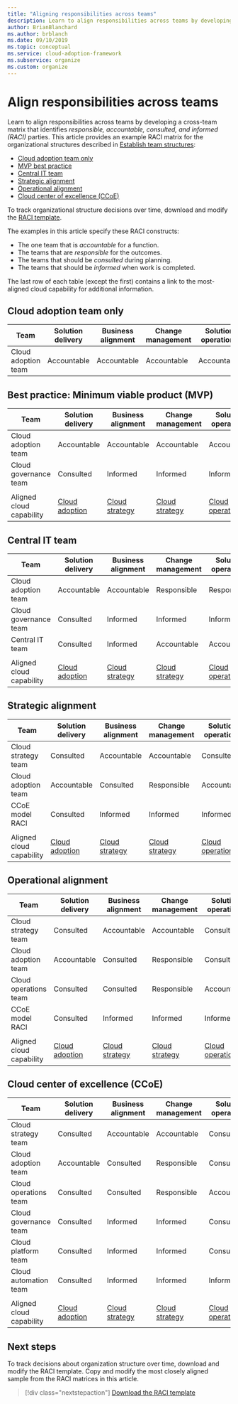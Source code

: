 ```yaml
---
title: "Aligning responsibilities across teams"
description: Learn to align responsibilities across teams by developing a cross-team matrix that identifies responsible, accountable, consulted, and informed (RACI) parties.
author: BrianBlanchard
ms.author: brblanch
ms.date: 09/10/2019
ms.topic: conceptual
ms.service: cloud-adoption-framework
ms.subservice: organize
ms.custom: organize
---
```


# Align responsibilities across teams

Learn to align responsibilities across teams by developing a cross-team matrix that identifies _responsible, accountable, consulted, and informed (RACI)_ parties. This article provides an example RACI matrix for the organizational structures described in [Establish team structures](./organization-structures.md):

- [Cloud adoption team only](#cloud-adoption-team-only)
- [MVP best practice](#best-practice-minimum-viable-product-mvp)
- [Central IT team](#central-it-team)
- [Strategic alignment](#strategic-alignment)
- [Operational alignment](#operational-alignment)
- [Cloud center of excellence (CCoE)](#cloud-center-of-excellence-ccoe)

To track organizational structure decisions over time, download and modify the [RACI template](https://raw.githubusercontent.com/microsoft/CloudAdoptionFramework/master/organize/raci-template.xlsx).

The examples in this article specify these RACI constructs:

- The one team that is _accountable_ for a function.
- The teams that are _responsible_ for the outcomes.
- The teams that should be _consulted_ during planning.
- The teams that should be _informed_ when work is completed.

The last row of each table (except the first) contains a link to the most-aligned cloud capability for additional information.

## Cloud adoption team only

| Team | Solution delivery | Business alignment | Change management | Solution operations | Governance  | Platform maturity | Platform operations | Platform automation |
| ------------------- | ----------------- | ------------------ | ----------------- | ------------------- | ----------- | ----------------- | ------------------- | ------------------- |
| Cloud adoption team | Accountable       | Accountable        | Accountable       | Accountable         | Accountable | Accountable       | Accountable         | Accountable         |

## Best practice: Minimum viable product (MVP)

| Team | Solution delivery                     | Business alignment                    | Change management                     | Solution operations                       | Governance                                                                        | Platform maturity                                                             | Platform operations                                                           | Platform automation                                                               |
| ------------------------ | ------------------------------------- | ------------------------------------- | ------------------------------------- | ----------------------------------------- | --------------------------------------------------------------------------------- | ----------------------------------------------------------------------------- | ----------------------------------------------------------------------------- | --------------------------------------------------------------------------------- |
| Cloud adoption team      | Accountable                           | Accountable                           | Accountable                           | Accountable                               | Consulted                                                                         | Consulted                                                                     | Consulted                                                                     | Informed                                                                          |
| Cloud governance team    | Consulted                             | Informed                              | Informed                              | Informed                                  | Accountable                                                                       | Accountable                                                                   | Accountable                                                                   | Accountable                                                                       |
|                          |                                       |                                       |                                       |                                           |                                                                                   |                                                                               |                                                                               |                                                                                   |
| Aligned cloud capability | [Cloud adoption](./cloud-adoption.md) | [Cloud strategy](./cloud-strategy.md) | [Cloud strategy](./cloud-strategy.md) | [Cloud operations](./cloud-operations.md) | [CCoE](./cloud-center-of-excellence.md) and [cloud governance](./cloud-governance.md) | [CCoE](./cloud-center-of-excellence.md) - [cloud platform](./cloud-platform.md) | [CCoE](./cloud-center-of-excellence.md) and [cloud platform](./cloud-platform.md) | [CCoE](./cloud-center-of-excellence.md) and [cloud automation](./cloud-automation.md) |

## Central IT team

| Team | Solution delivery                     | Business alignment                    | Change management                     | Solution operations                       | Governance                                | Platform maturity             | Platform operations           | Platform automation           |
| ------------------------ | ------------------------------------- | ------------------------------------- | ------------------------------------- | ----------------------------------------- | ----------------------------------------- | ----------------------------- | ----------------------------- | ----------------------------- |
| Cloud adoption team      | Accountable                           | Accountable                           | Responsible                           | Responsible                               | Informed                                  | Informed                      | Informed                      | Informed                      |
| Cloud governance team    | Consulted                             | Informed                              | Informed                              | Informed                                  | Accountable                               | Consulted                     | Responsible                   | Informed                      |
| Central IT team               | Consulted                             | Informed                              | Accountable                           | Accountable                               | Responsible                               | Accountable                   | Accountable                   | Accountable                   |
|                          |                                       |                                       |                                       |                                           |                                           |                               |                               |                               |
| Aligned cloud capability | [Cloud adoption](./cloud-adoption.md) | [Cloud strategy](./cloud-strategy.md) | [Cloud strategy](./cloud-strategy.md) | [Cloud operations](./cloud-operations.md) | [Cloud governance](./cloud-governance.md) | [Central IT team](./central-it.md) | [Central IT team](./central-it.md) | [Central IT team](./central-it.md) |

## Strategic alignment

| Team | Solution delivery                     | Business alignment                    | Change management                     | Solution operations                       | Governance                                                                        | Platform maturity                                                             | Platform operations                                                           | Platform automation                                                               |
| ------------------------ | ------------------------------------- | ------------------------------------- | ------------------------------------- | ----------------------------------------- | --------------------------------------------------------------------------------- | ----------------------------------------------------------------------------- | ----------------------------------------------------------------------------- | --------------------------------------------------------------------------------- |
| Cloud strategy team      | Consulted                             | Accountable                           | Accountable                           | Consulted                                 | Consulted                                                                         | Informed                                                                      | Informed                                                                      | Informed                                                                          |
| Cloud adoption team      | Accountable                           | Consulted                             | Responsible                           | Accountable                               | Informed                                                                          | Informed                                                                      | Informed                                                                      | Informed                                                                          |
| CCoE model RACI          | Consulted                             | Informed                              | Informed                              | Informed                                  | Accountable                                                                       | Accountable                                                                   | Accountable                                                                   | Accountable                                                                       |
|                          |                                       |                                       |                                       |                                           |                                                                                   |                                                                               |                                                                               |                                                                                   |
| Aligned cloud capability | [Cloud adoption](./cloud-adoption.md) | [Cloud strategy](./cloud-strategy.md) | [Cloud strategy](./cloud-strategy.md) | [Cloud operations](./cloud-operations.md) | [CCoE](./cloud-center-of-excellence.md) and [cloud governance](./cloud-governance.md) | [CCoE](./cloud-center-of-excellence.md) and [cloud platform](./cloud-platform.md) | [CCoE](./cloud-center-of-excellence.md) and [cloud platform](./cloud-platform.md) | [CCoE](./cloud-center-of-excellence.md) and [cloud automation](./cloud-automation.md) |

## Operational alignment

| Team | Solution delivery                     | Business alignment                    | Change management                     | Solution operations                       | Governance                                                                        | Platform maturity                                                             | Platform operations                                                           | Platform automation                                                               |
| ------------------------ | ------------------------------------- | ------------------------------------- | ------------------------------------- | ----------------------------------------- | --------------------------------------------------------------------------------- | ----------------------------------------------------------------------------- | ----------------------------------------------------------------------------- | --------------------------------------------------------------------------------- |
| Cloud strategy team      | Consulted                             | Accountable                           | Accountable                           | Consulted                                 | Consulted                                                                         | Informed                                                                      | Informed                                                                      | Informed                                                                          |
| Cloud adoption team      | Accountable                           | Consulted                             | Responsible                           | Consulted                                 | Informed                                                                          | Informed                                                                      | Informed                                                                      | Informed                                                                          |
| Cloud operations team    | Consulted                             | Consulted                             | Responsible                           | Accountable                               | Consulted                                                                         | Informed                                                                      | Accountable                                                                   | Consulted                                                                         |
| CCoE model RACI          | Consulted                             | Informed                              | Informed                              | Informed                                  | Accountable                                                                       | Accountable                                                                   | Responsible                                                                   | Accountable                                                                       |
|                          |                                       |                                       |                                       |                                           |                                                                                   |                                                                               |                                                                               |                                                                                   |
| Aligned cloud capability | [Cloud adoption](./cloud-adoption.md) | [Cloud strategy](./cloud-strategy.md) | [Cloud strategy](./cloud-strategy.md) | [Cloud operations](./cloud-operations.md) | [CCoE](./cloud-center-of-excellence.md) and [cloud governance](./cloud-governance.md) | [CCoE](./cloud-center-of-excellence.md) and [cloud platform](./cloud-platform.md) | [CCoE](./cloud-center-of-excellence.md) and [cloud platform](./cloud-platform.md) | [CCoE](./cloud-center-of-excellence.md) and [cloud automation](./cloud-automation.md) |

## Cloud center of excellence (CCoE)

| Team | Solution delivery                     | Business alignment                    | Change management                     | Solution operations                       | Governance                                                                        | Platform maturity                                                             | Platform operations                                                           | Platform automation                                                               |
| ------------------------ | ------------------------------------- | ------------------------------------- | ------------------------------------- | ----------------------------------------- | --------------------------------------------------------------------------------- | ----------------------------------------------------------------------------- | ----------------------------------------------------------------------------- | --------------------------------------------------------------------------------- |
| Cloud strategy team      | Consulted                             | Accountable                           | Accountable                           | Consulted                                 | Consulted                                                                         | Informed                                                                      | Informed                                                                      | Informed                                                                          |
| Cloud adoption team      | Accountable                           | Consulted                             | Responsible                           | Consulted                                 | Informed                                                                          | Informed                                                                      | Informed                                                                      | Informed                                                                          |
| Cloud operations team    | Consulted                             | Consulted                             | Responsible                           | Accountable                               | Consulted                                                                         | Informed                                                                      | Accountable                                                                   | Consulted                                                                         |
| Cloud governance team    | Consulted                             | Informed                              | Informed                              | Consulted                                 | Accountable                                                                       | Consulted                                                                     | Responsible                                                                   | Informed                                                                          |
| Cloud platform team      | Consulted                             | Informed                              | Informed                              | Consulted                                 | Consulted                                                                         | Accountable                                                                   | Responsible                                                                   | Responsible                                                                       |
| Cloud automation team    | Consulted                             | Informed                              | Informed                              | Informed                                  | Consulted                                                                         | Responsible                                                                   | Responsible                                                                   | Accountable                                                                       |
|                          |                                       |                                       |                                       |                                           |                                                                                   |                                                                               |                                                                               |                                                                                   |
| Aligned cloud capability | [Cloud adoption](./cloud-adoption.md) | [Cloud strategy](./cloud-strategy.md) | [Cloud strategy](./cloud-strategy.md) | [Cloud operations](./cloud-operations.md) | [CCoE](./cloud-center-of-excellence.md) and [cloud governance](./cloud-governance.md) | [CCoE](./cloud-center-of-excellence.md) and [cloud platform](./cloud-platform.md) | [CCoE](./cloud-center-of-excellence.md) and [cloud platform](./cloud-platform.md) | [CCoE](./cloud-center-of-excellence.md) and [cloud automation](./cloud-automation.md) |

## Next steps

To track decisions about organization structure over time, download and modify the RACI template. Copy and modify the most closely aligned sample from the RACI matrices in this article.

> [!div class="nextstepaction"]
> [Download the RACI template](https://raw.githubusercontent.com/microsoft/CloudAdoptionFramework/master/organize/raci-template.xlsx)
